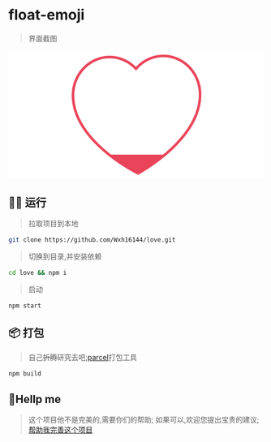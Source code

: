 # float-emoji

> 界面截图

![love](./love.gif)

## 👨‍💻 运行

> 拉取项目到本地

```bash
git clone https://github.com/Wxh16144/love.git
```

> 切换到目录,并安装依赖

```bash
cd love && npm i
```

> 启动

```bash
npm start
```

## 📦 打包

> 自己~~折腾~~研究去吧;[parcel](https://parceljs.org)打包工具

```bash
npm build
```

## 🥰Hellp me

> 这个项目他不是完美的,需要你们的帮助;
> 如果可以,欢迎您提出宝贵的建议;
> [帮助我完善这个项目](https://github.com/Wxh16144/love/issues/1)
